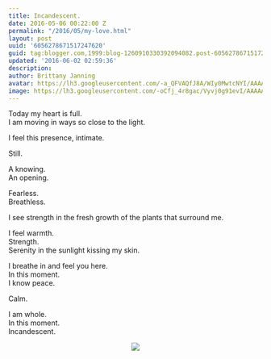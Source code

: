 ```yaml
---
title: Incandescent.
date: 2016-05-06 00:22:00 Z
permalink: "/2016/05/my-love.html"
layout: post
uuid: '6056278671517247620'
guid: tag:blogger.com,1999:blog-1260910330392094082.post-6056278671517247620
updated: '2016-06-02 02:59:36'
description: 
author: Brittany Janning
avatar: https://lh3.googleusercontent.com/-a_QFVAQfJ8A/WIy0MwtcNYI/AAAAAAAAAYU/MjTQjocbF6Q/s640/IMG_20170126_093835_269.jpg
image: https://lh3.googleusercontent.com/-oCfj_4r8gac/Vyvj0g91evI/AAAAAAAAAO0/r6zG7MEpY7E/s640/20160505_191402.jpg
---
```


<div class="css-full-post-content js-full-post-content">
<p dir="ltr">Today my heart is full.<br>I am moving in ways so close to the light.</p><p dir="ltr">I feel this presence, intimate.</p><p dir="ltr">Still.</p><p dir="ltr">A knowing.<br>An opening.</p><p dir="ltr">Fearless.<br>Breathless.</p><p dir="ltr">I see strength in the fresh growth of the plants that surround me.</p><p dir="ltr">I feel warmth.<br>Strength.<br>Serenity in the sunlight kissing my skin.</p><p dir="ltr">I breathe in and feel you here.<br>In this moment.<br>I know peace.<br></p><p dir="ltr">Calm.</p><p dir="ltr">I am whole. <br>In this moment.<br>Incandescent.</p><div class="separator" style="clear: both; text-align: center;"> <a href="https://lh3.googleusercontent.com/-oCfj_4r8gac/Vyvj0g91evI/AAAAAAAAAO0/r6zG7MEpY7E/s1600/20160505_191402.jpg" imageanchor="1" style="margin-left: 1em; margin-right: 1em;"> <img border="0" src="https://lh3.googleusercontent.com/-oCfj_4r8gac/Vyvj0g91evI/AAAAAAAAAO0/r6zG7MEpY7E/s640/20160505_191402.jpg"> </a> </div>
</div>
